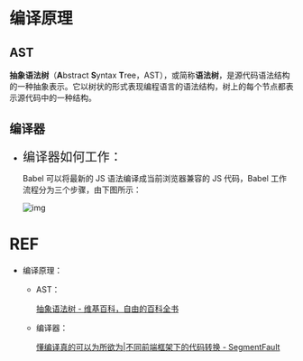 # 编译原理



## AST

**抽象语法树**（**A**bstract **S**yntax **T**ree，AST），或简称**语法树**，是源代码语法结构的一种抽象表示。它以树状的形式表现编程语言的语法结构，树上的每个节点都表示源代码中的一种结构。



## 编译器

+ <span style="font-size:22px">编译器如何工作：</span>

    Babel 可以将最新的 JS 语法编译成当前浏览器兼容的 JS 代码，Babel 工作流程分为三个步骤，由下图所示：

    ![img](https://segmentfault.com/img/remote/1460000018753710)



# REF

+ 编译原理：
    + AST：

        [抽象语法树 - 维基百科，自由的百科全书](https://zh.wikipedia.org/wiki/%E6%8A%BD%E8%B1%A1%E8%AA%9E%E6%B3%95%E6%A8%B9)

    + 编译器：

        [懂编译真的可以为所欲为|不同前端框架下的代码转换 - SegmentFault](https://segmentfault.com/a/1190000018753707)